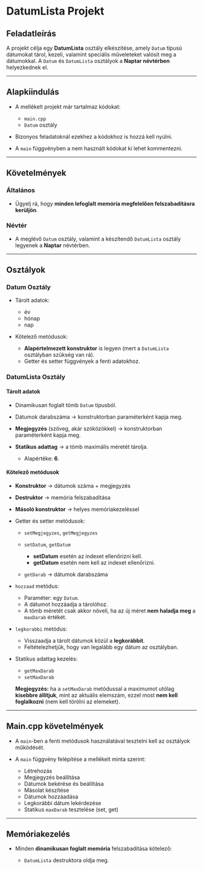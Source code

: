  

# DatumLista Projekt

## Feladatleírás

A projekt célja egy **DatumLista** osztály elkészítése, amely `Datum` típusú dátumokat tárol, kezeli, valamint speciális műveleteket valósít meg a dátumokkal.
A `Datum` és `DatumLista` osztályok a **Naptar névtérben** helyezkednek el.

---

## Alapkiindulás

* A mellékelt projekt már tartalmaz kódokat:

  * `main.cpp`
  * `Datum` osztály
* Bizonyos feladatoknál ezekhez a kódokhoz is hozzá kell nyúlni.
* A `main` függvényben a nem használt kódokat ki lehet kommentezni.

---

## Követelmények

### Általános

* Ügyelj rá, hogy **minden lefoglalt memória megfelelően felszabadításra kerüljön**.

### Névtér

* A meglévő `Datum` osztály, valamint a készítendő `DatumLista` osztály legyenek a **Naptar** névtérben.

---

## Osztályok

### Datum Osztály

* Tárolt adatok:

  * év
  * hónap
  * nap
* Kötelező metódusok:

  * **Alapértelmezett konstruktor** is legyen (mert a `DatumLista` osztályban szükség van rá).
  * Getter és setter függvények a fenti adatokhoz.

### DatumLista Osztály

#### Tárolt adatok

* Dinamikusan foglalt tömb `Datum` típusból.
* Dátumok darabszáma → konstruktorban paraméterként kapja meg.
* **Megjegyzés** (szöveg, akár szóközökkel) → konstruktorban paraméterként kapja meg.
* **Statikus adattag** → a tömb maximális méretét tárolja.

  * Alapértéke: **6**.

#### Kötelező metódusok

* **Konstruktor** → dátumok száma + megjegyzés

* **Destruktor** → memória felszabadítása

* **Másoló konstruktor** → helyes memóriakezeléssel

* Getter és setter metódusok:

  * `setMegjegyzes`, `getMegjegyzes`
  * `setDatum`, `getDatum`

    * **setDatum** esetén az indexet ellenőrizni kell.
    * **getDatum** esetén nem kell az indexet ellenőrizni.
  * `getDarab` → dátumok darabszáma

* `hozzaad` metódus:

  * Paraméter: egy `Datum`.
  * A dátumot hozzáadja a tárolóhoz.
  * A tömb méretét csak akkor növeli, ha az új méret **nem haladja meg** a `maxDarab` értékét.

* `legkorabbi` metódus:

  * Visszaadja a tárolt dátumok közül a **legkorábbit**.
  * Feltételezhetjük, hogy van legalább egy dátum az osztályban.

* Statikus adattag kezelés:

  * `getMaxDarab`
  * `setMaxDarab`

  **Megjegyzés:** ha a `setMaxDarab` metódussal a maximumot utólag **kisebbre állítjuk**, mint az aktuális elemszám, ezzel most **nem kell foglalkozni** (nem kell törölni az elemeket).

---

## Main.cpp követelmények

* A `main`-ben a fenti metódusok használatával tesztelni kell az osztályok működését.
* A `main` függvény felépítése a mellékelt minta szerint:

  * Létrehozás
  * Megjegyzés beállítása
  * Dátumok bekérése és beállítása
  * Másolat készítése
  * Dátumok hozzáadása
  * Legkorábbi dátum lekérdezése
  * Statikus `maxDarab` tesztelése (set, get)

---

## Memóriakezelés

* Minden **dinamikusan foglalt memória** felszabadítása kötelező:

  * `DatumLista` destruktora oldja meg.
